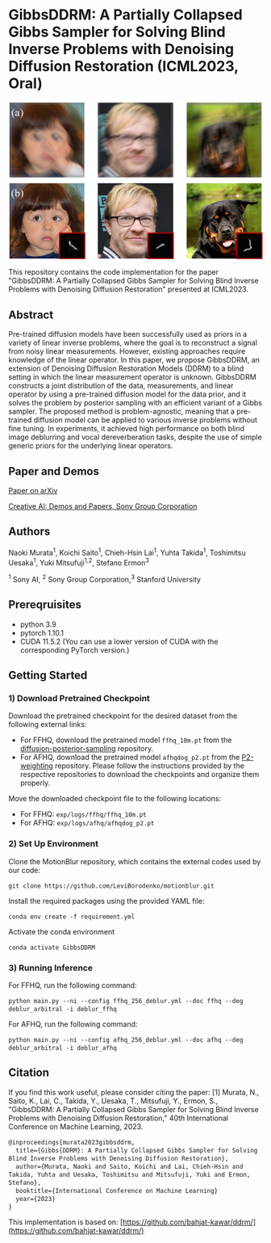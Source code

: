 # GibbsDDRM: A Partially Collapsed Gibbs Sampler for Solving Blind Inverse Problems with Denoising Diffusion Restoration (ICML2023, Oral)

![cover-img](./figures/GibbsDDRM.png)

This repository contains the code implementation for the paper "GibbsDDRM: A Partially Collapsed Gibbs Sampler for Solving Blind Inverse Problems with Denoising Diffusion Restoration" presented at ICML2023.

## Abstract
Pre-trained diffusion models have been successfully used as priors in a variety of linear inverse problems, where the goal is to reconstruct a signal from noisy linear measurements. However, existing approaches require knowledge of the linear operator. In this paper, we propose GibbsDDRM, an extension of Denoising Diffusion Restoration Models (DDRM) to a blind setting in which the linear measurement operator is unknown. GibbsDDRM constructs a joint distribution of the data, measurements, and linear operator by using a pre-trained diffusion model for the data prior, and it solves the problem by posterior sampling with an efficient variant of a Gibbs sampler. The proposed method is problem-agnostic, meaning that a pre-trained diffusion model can be applied to various inverse problems without fine tuning. In experiments, it achieved high performance on both blind image deblurring and vocal dereverberation tasks, despite the use of simple generic priors for the underlying linear operators.

## Paper and Demos

[Paper on arXiv](https://arxiv.org/abs/2301.12686)

[Creative AI: Demos and Papers, Sony Group Corporation](https://sony.github.io/creativeai/)

## Authors
Naoki Murata<sup>1</sup>, Koichi Saito<sup>1</sup>, Chieh-Hsin Lai<sup>1</sup>, Yuhta Takida<sup>1</sup>, Toshimitsu Uesaka<sup>1</sup>, Yuki Mitsufuji<sup>1,2</sup>, Stefano Ermon<sup>3</sup>

<sup>1</sup> Sony AI, <sup>2</sup> Sony Group Corporation,<sup>3</sup> Stanford University


## Prereqruisites
- python 3.9
- pytorch 1.10.1
- CUDA 11.5.2 (You can use a lower version of CUDA with the corresponding PyTorch version.)

## Getting Started
### 1) Download Pretrained Checkpoint
Download the pretrained checkpoint for the desired dataset from the following external links:
- For FFHQ, download the pretrained model `ffhq_10m.pt` from the [diffusion-posterior-sampling](https://github.com/DPS2022/diffusion-posterior-sampling) repository.
- For AFHQ, download the pretrained model `afhqdog_p2.pt` from the [P2-weighting](https://github.com/jychoi118/P2-weighting) repository.
Please follow the instructions provided by the respective repositories to download the checkpoints and organize them properly.

Move the downloaded checkpoint file to the following locations:
- For FFHQ: `exp/logs/ffhq/ffhq_10m.pt`
- For AFHQ: `exp/logs/afhq/afhqdog_p2.pt`

### 2) Set Up Environment
Clone the MotionBlur repository, which contains the external codes used by our code:
```
git clone https://github.com/LeviBorodenko/motionblur.git
```

Install the required packages using the provided YAML file:
```
conda env create -f requirement.yml
```

Activate the conda environment
```
conda activate GibbsDDRM
```

### 3) Running Inference
For FFHQ, run the following command:
```
python main.py --ni --config ffhq_256_deblur.yml --doc ffhq --deg deblur_arbitral -i deblur_ffhq
```
For AFHQ, run the following command:
```
python main.py --ni --config afhq_256_deblur.yml --doc afhq --deg deblur_arbitral -i deblur_afhq
```


## Citation
If you find this work useful, please consider citing the paper:
[1] Murata, N., Saito, K., Lai, C., Takida, Y., Uesaka, T., Mitsufuji, Y., Ermon, S., "GibbsDDRM: A Partially Collapsed Gibbs Sampler for Solving Blind Inverse Problems with Denoising Diffusion Restoration," 40th International Conference on Machine Learning, 2023.
```
@inproceedings{murata2023gibbsddrm,
  title={Gibbs{DDRM}: A Partially Collapsed Gibbs Sampler for Solving Blind Inverse Problems with Denoising Diffusion Restoration},
  author={Murata, Naoki and Saito, Koichi and Lai, Chieh-Hsin and Takida, Yuhta and Uesaka, Toshimitsu and Mitsufuji, Yuki and Ermon, Stefano},
  booktitle={International Conference on Machine Learning}
  year={2023}
}

```


This implementation is based on: 
[https://github.com/bahjat-kawar/ddrm/](https://github.com/bahjat-kawar/ddrm/)
